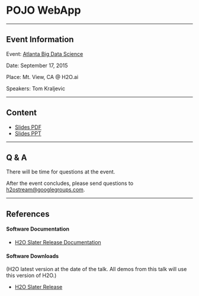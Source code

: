 # POJO WebApp

---

## Event Information

Event: [Atlanta Big Data Science](http://www.meetup.com/Atlanta-Big-Data/events/219651141/)

Date: September 17, 2015

Place: Mt. View, CA @ H2O.ai

Speakers: Tom Kraljevic

---

## Content

* [Slides PDF](PojoWebApp_TK_2015_09_17.pptx.pdf)
* [Slides PPT](PojoWebApp_TK_2015_09_17.pptx)

---

## Q & A

There will be time for questions at the event.

After the event concludes, please send questions to <h2ostream@googlegroups.com>.

---

## References

#### Software Documentation

* [H2O Slater Release Documentation](http://h2o-release.s3.amazonaws.com/h2o/rel-slater/1/index.html)

#### Software Downloads

(H2O latest version at the date of the talk.  All demos from this talk will use this version of H2O.)

* [H2O Slater Release](http://h2o-release.s3.amazonaws.com/h2o/rel-slater/1/index.html)

